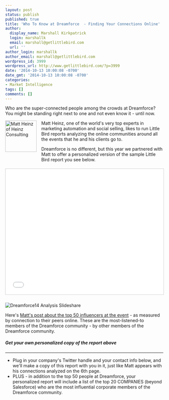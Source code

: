 ```yaml
---
layout: post
status: publish
published: true
title: 'Who To Know at Dreamforce  - Finding Your Connections Online'
author:
  display_name: Marshall Kirkpatrick
  login: marshallk
  email: marshall@getlittlebird.com
  url: ''
author_login: marshallk
author_email: marshall@getlittlebird.com
wordpress_id: 3999
wordpress_url: http://www.getlittlebird.com/?p=3999
date: '2014-10-13 10:00:08 -0700'
date_gmt: '2014-10-13 10:00:08 -0700'
categories:
- Market Intelligence
tags: []
comments: []
---
```

<p>Who are the super-connected people among the crowds at Dreamforce?  You might be standing right next to one and not even know it - until now.</p>

<p><img style="float:left; margin:0 15px 20px 0;" alt="Matt Heinz of Heinz Consulting" src="http://www.getlittlebird.com/wp-content/uploads/2014/07/tst_mattheinz.png" width="100" /> Matt Heinz, one of the world's very top experts in marketing automation and social selling, likes to run Little Bird reports analyzing the online communities around all the events that he and his clients go to.</p>

<p>Dreamforce is no different, but this year we partnered with Matt to offer a personalized version of the sample Little Bird report you see below.</p>

<p class="desktop-only" style="margin-top:20px;">
  <iframe src="//www.slideshare.net/slideshow/embed_code/40156243" width="615" height="400" frameborder="0" marginwidth="0" marginheight="0" scrolling="no" style="border:1px solid #CCC; border-width:1px; margin-bottom:5px; max-width: 100%;" allowfullscreen> </iframe>
</p>
<p class="mobile-only" style="margin-top:20px;">
  <img alt="Dreamforce14 Analysis Slideshare" src="http://www.getlittlebird.com/wp-content/uploads/2014/10/img_slideshare2.png" />
</p>

<p>Here's <a href="http://www.heinzmarketing.com/2014/10/50influentialdreamforce/">Matt's post about the top 50 influencers at the event</a> - as measured by connection to their peers online.  These are the most-listened-to members of the Dreamforce community - by other members of the Dreamforce community.</p>


<!--begin form-->
<div class="formcontainer rc6">
<h5>Get your own personalized copy of the report above</h5>
<hr style="margin:0 0 15px 0;" noshade size="1" />
<ul class="birddet">
	<li>Plug in your company's Twitter handle and your contact info below, and we'll make a copy of this report with you in it, just like Matt appears with his connections analyzed on the 6th page.</li>
	<li>PLUS - in addition to the top 50 people at Dreamforce, your personalized report will include a list of the top 20 COMPANIES (beyond Salesforce) who are the most influential corporate members of the Dreamforce community.</li>
</ul>
<script charset="utf-8" src="//js.hsforms.net/forms/current.js"></script>
<script>
  hbspt.forms.create({ 
    portalId: '209207',
    formId: '8d12be9a-740a-48e8-8a5c-cc61bc4f54c6'
  });
</script>
</div>
<!--end form-->
